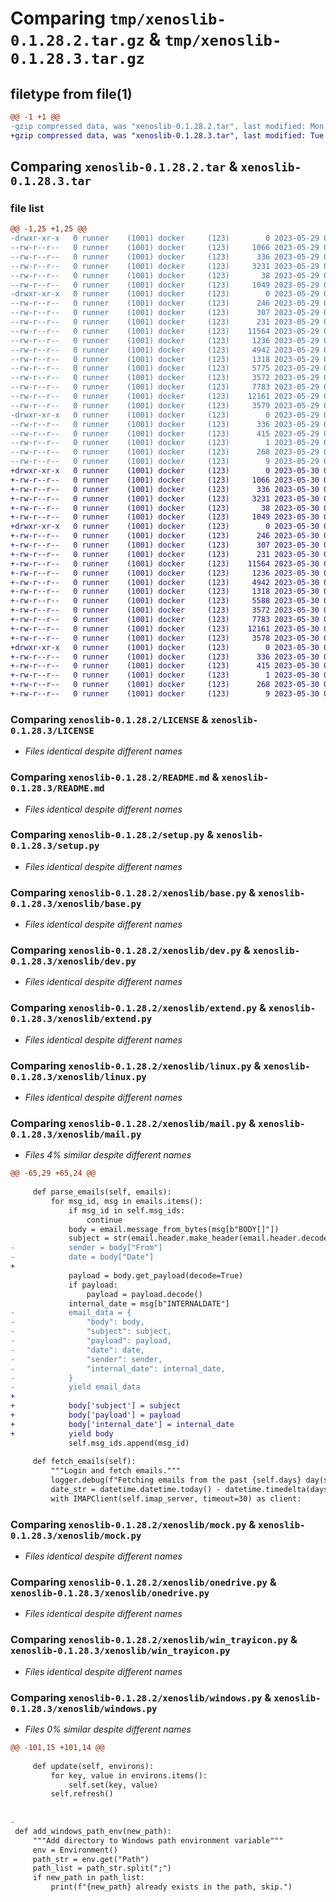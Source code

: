 # Comparing `tmp/xenoslib-0.1.28.2.tar.gz` & `tmp/xenoslib-0.1.28.3.tar.gz`

## filetype from file(1)

```diff
@@ -1 +1 @@
-gzip compressed data, was "xenoslib-0.1.28.2.tar", last modified: Mon May 29 02:29:50 2023, max compression
+gzip compressed data, was "xenoslib-0.1.28.3.tar", last modified: Tue May 30 05:57:25 2023, max compression
```

## Comparing `xenoslib-0.1.28.2.tar` & `xenoslib-0.1.28.3.tar`

### file list

```diff
@@ -1,25 +1,25 @@
-drwxr-xr-x   0 runner    (1001) docker     (123)        0 2023-05-29 02:29:50.380768 xenoslib-0.1.28.2/
--rw-r--r--   0 runner    (1001) docker     (123)     1066 2023-05-29 02:29:34.000000 xenoslib-0.1.28.2/LICENSE
--rw-r--r--   0 runner    (1001) docker     (123)      336 2023-05-29 02:29:50.380768 xenoslib-0.1.28.2/PKG-INFO
--rw-r--r--   0 runner    (1001) docker     (123)     3231 2023-05-29 02:29:34.000000 xenoslib-0.1.28.2/README.md
--rw-r--r--   0 runner    (1001) docker     (123)       38 2023-05-29 02:29:50.380768 xenoslib-0.1.28.2/setup.cfg
--rw-r--r--   0 runner    (1001) docker     (123)     1049 2023-05-29 02:29:34.000000 xenoslib-0.1.28.2/setup.py
-drwxr-xr-x   0 runner    (1001) docker     (123)        0 2023-05-29 02:29:50.376768 xenoslib-0.1.28.2/xenoslib/
--rw-r--r--   0 runner    (1001) docker     (123)      246 2023-05-29 02:29:34.000000 xenoslib-0.1.28.2/xenoslib/__init__.py
--rw-r--r--   0 runner    (1001) docker     (123)      307 2023-05-29 02:29:34.000000 xenoslib-0.1.28.2/xenoslib/__main__.py
--rw-r--r--   0 runner    (1001) docker     (123)      231 2023-05-29 02:29:34.000000 xenoslib-0.1.28.2/xenoslib/about.py
--rw-r--r--   0 runner    (1001) docker     (123)    11564 2023-05-29 02:29:34.000000 xenoslib-0.1.28.2/xenoslib/base.py
--rw-r--r--   0 runner    (1001) docker     (123)     1236 2023-05-29 02:29:34.000000 xenoslib-0.1.28.2/xenoslib/dev.py
--rw-r--r--   0 runner    (1001) docker     (123)     4942 2023-05-29 02:29:34.000000 xenoslib-0.1.28.2/xenoslib/extend.py
--rw-r--r--   0 runner    (1001) docker     (123)     1318 2023-05-29 02:29:34.000000 xenoslib-0.1.28.2/xenoslib/linux.py
--rw-r--r--   0 runner    (1001) docker     (123)     5775 2023-05-29 02:29:34.000000 xenoslib-0.1.28.2/xenoslib/mail.py
--rw-r--r--   0 runner    (1001) docker     (123)     3572 2023-05-29 02:29:34.000000 xenoslib-0.1.28.2/xenoslib/mock.py
--rw-r--r--   0 runner    (1001) docker     (123)     7783 2023-05-29 02:29:34.000000 xenoslib-0.1.28.2/xenoslib/onedrive.py
--rw-r--r--   0 runner    (1001) docker     (123)    12161 2023-05-29 02:29:34.000000 xenoslib-0.1.28.2/xenoslib/win_trayicon.py
--rw-r--r--   0 runner    (1001) docker     (123)     3579 2023-05-29 02:29:34.000000 xenoslib-0.1.28.2/xenoslib/windows.py
-drwxr-xr-x   0 runner    (1001) docker     (123)        0 2023-05-29 02:29:50.380768 xenoslib-0.1.28.2/xenoslib.egg-info/
--rw-r--r--   0 runner    (1001) docker     (123)      336 2023-05-29 02:29:50.000000 xenoslib-0.1.28.2/xenoslib.egg-info/PKG-INFO
--rw-r--r--   0 runner    (1001) docker     (123)      415 2023-05-29 02:29:50.000000 xenoslib-0.1.28.2/xenoslib.egg-info/SOURCES.txt
--rw-r--r--   0 runner    (1001) docker     (123)        1 2023-05-29 02:29:50.000000 xenoslib-0.1.28.2/xenoslib.egg-info/dependency_links.txt
--rw-r--r--   0 runner    (1001) docker     (123)      268 2023-05-29 02:29:50.000000 xenoslib-0.1.28.2/xenoslib.egg-info/requires.txt
--rw-r--r--   0 runner    (1001) docker     (123)        9 2023-05-29 02:29:50.000000 xenoslib-0.1.28.2/xenoslib.egg-info/top_level.txt
+drwxr-xr-x   0 runner    (1001) docker     (123)        0 2023-05-30 05:57:25.391021 xenoslib-0.1.28.3/
+-rw-r--r--   0 runner    (1001) docker     (123)     1066 2023-05-30 05:57:14.000000 xenoslib-0.1.28.3/LICENSE
+-rw-r--r--   0 runner    (1001) docker     (123)      336 2023-05-30 05:57:25.387021 xenoslib-0.1.28.3/PKG-INFO
+-rw-r--r--   0 runner    (1001) docker     (123)     3231 2023-05-30 05:57:14.000000 xenoslib-0.1.28.3/README.md
+-rw-r--r--   0 runner    (1001) docker     (123)       38 2023-05-30 05:57:25.391021 xenoslib-0.1.28.3/setup.cfg
+-rw-r--r--   0 runner    (1001) docker     (123)     1049 2023-05-30 05:57:14.000000 xenoslib-0.1.28.3/setup.py
+drwxr-xr-x   0 runner    (1001) docker     (123)        0 2023-05-30 05:57:25.387021 xenoslib-0.1.28.3/xenoslib/
+-rw-r--r--   0 runner    (1001) docker     (123)      246 2023-05-30 05:57:14.000000 xenoslib-0.1.28.3/xenoslib/__init__.py
+-rw-r--r--   0 runner    (1001) docker     (123)      307 2023-05-30 05:57:14.000000 xenoslib-0.1.28.3/xenoslib/__main__.py
+-rw-r--r--   0 runner    (1001) docker     (123)      231 2023-05-30 05:57:14.000000 xenoslib-0.1.28.3/xenoslib/about.py
+-rw-r--r--   0 runner    (1001) docker     (123)    11564 2023-05-30 05:57:14.000000 xenoslib-0.1.28.3/xenoslib/base.py
+-rw-r--r--   0 runner    (1001) docker     (123)     1236 2023-05-30 05:57:14.000000 xenoslib-0.1.28.3/xenoslib/dev.py
+-rw-r--r--   0 runner    (1001) docker     (123)     4942 2023-05-30 05:57:14.000000 xenoslib-0.1.28.3/xenoslib/extend.py
+-rw-r--r--   0 runner    (1001) docker     (123)     1318 2023-05-30 05:57:14.000000 xenoslib-0.1.28.3/xenoslib/linux.py
+-rw-r--r--   0 runner    (1001) docker     (123)     5588 2023-05-30 05:57:14.000000 xenoslib-0.1.28.3/xenoslib/mail.py
+-rw-r--r--   0 runner    (1001) docker     (123)     3572 2023-05-30 05:57:14.000000 xenoslib-0.1.28.3/xenoslib/mock.py
+-rw-r--r--   0 runner    (1001) docker     (123)     7783 2023-05-30 05:57:14.000000 xenoslib-0.1.28.3/xenoslib/onedrive.py
+-rw-r--r--   0 runner    (1001) docker     (123)    12161 2023-05-30 05:57:14.000000 xenoslib-0.1.28.3/xenoslib/win_trayicon.py
+-rw-r--r--   0 runner    (1001) docker     (123)     3578 2023-05-30 05:57:14.000000 xenoslib-0.1.28.3/xenoslib/windows.py
+drwxr-xr-x   0 runner    (1001) docker     (123)        0 2023-05-30 05:57:25.387021 xenoslib-0.1.28.3/xenoslib.egg-info/
+-rw-r--r--   0 runner    (1001) docker     (123)      336 2023-05-30 05:57:25.000000 xenoslib-0.1.28.3/xenoslib.egg-info/PKG-INFO
+-rw-r--r--   0 runner    (1001) docker     (123)      415 2023-05-30 05:57:25.000000 xenoslib-0.1.28.3/xenoslib.egg-info/SOURCES.txt
+-rw-r--r--   0 runner    (1001) docker     (123)        1 2023-05-30 05:57:25.000000 xenoslib-0.1.28.3/xenoslib.egg-info/dependency_links.txt
+-rw-r--r--   0 runner    (1001) docker     (123)      268 2023-05-30 05:57:25.000000 xenoslib-0.1.28.3/xenoslib.egg-info/requires.txt
+-rw-r--r--   0 runner    (1001) docker     (123)        9 2023-05-30 05:57:25.000000 xenoslib-0.1.28.3/xenoslib.egg-info/top_level.txt
```

### Comparing `xenoslib-0.1.28.2/LICENSE` & `xenoslib-0.1.28.3/LICENSE`

 * *Files identical despite different names*

### Comparing `xenoslib-0.1.28.2/README.md` & `xenoslib-0.1.28.3/README.md`

 * *Files identical despite different names*

### Comparing `xenoslib-0.1.28.2/setup.py` & `xenoslib-0.1.28.3/setup.py`

 * *Files identical despite different names*

### Comparing `xenoslib-0.1.28.2/xenoslib/base.py` & `xenoslib-0.1.28.3/xenoslib/base.py`

 * *Files identical despite different names*

### Comparing `xenoslib-0.1.28.2/xenoslib/dev.py` & `xenoslib-0.1.28.3/xenoslib/dev.py`

 * *Files identical despite different names*

### Comparing `xenoslib-0.1.28.2/xenoslib/extend.py` & `xenoslib-0.1.28.3/xenoslib/extend.py`

 * *Files identical despite different names*

### Comparing `xenoslib-0.1.28.2/xenoslib/linux.py` & `xenoslib-0.1.28.3/xenoslib/linux.py`

 * *Files identical despite different names*

### Comparing `xenoslib-0.1.28.2/xenoslib/mail.py` & `xenoslib-0.1.28.3/xenoslib/mail.py`

 * *Files 4% similar despite different names*

```diff
@@ -65,29 +65,24 @@
 
     def parse_emails(self, emails):
         for msg_id, msg in emails.items():
             if msg_id in self.msg_ids:
                 continue
             body = email.message_from_bytes(msg[b"BODY[]"])
             subject = str(email.header.make_header(email.header.decode_header(body["Subject"])))
-            sender = body["From"]
-            date = body["Date"]
+
             payload = body.get_payload(decode=True)
             if payload:
                 payload = payload.decode()
             internal_date = msg[b"INTERNALDATE"]
-            email_data = {
-                "body": body,
-                "subject": subject,
-                "payload": payload,
-                "date": date,
-                "sender": sender,
-                "internal_date": internal_date,
-            }
-            yield email_data
+            
+            body['subject'] = subject
+            body['payload'] = payload
+            body['internal_date'] = internal_date
+            yield body
             self.msg_ids.append(msg_id)
 
     def fetch_emails(self):
         """Login and fetch emails."""
         logger.debug(f"Fetching emails from the past {self.days} day(s)...")
         date_str = datetime.datetime.today() - datetime.timedelta(days=self.days)
         with IMAPClient(self.imap_server, timeout=30) as client:
```

### Comparing `xenoslib-0.1.28.2/xenoslib/mock.py` & `xenoslib-0.1.28.3/xenoslib/mock.py`

 * *Files identical despite different names*

### Comparing `xenoslib-0.1.28.2/xenoslib/onedrive.py` & `xenoslib-0.1.28.3/xenoslib/onedrive.py`

 * *Files identical despite different names*

### Comparing `xenoslib-0.1.28.2/xenoslib/win_trayicon.py` & `xenoslib-0.1.28.3/xenoslib/win_trayicon.py`

 * *Files identical despite different names*

### Comparing `xenoslib-0.1.28.2/xenoslib/windows.py` & `xenoslib-0.1.28.3/xenoslib/windows.py`

 * *Files 0% similar despite different names*

```diff
@@ -101,15 +101,14 @@
 
     def update(self, environs):
         for key, value in environs.items():
             self.set(key, value)
         self.refresh()
 
 
-
 def add_windows_path_env(new_path):
     """Add directory to Windows path environment variable"""
     env = Environment()
     path_str = env.get("Path")
     path_list = path_str.split(";")
     if new_path in path_list:
         print(f"{new_path} already exists in the path, skip.")
```

